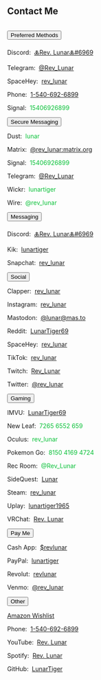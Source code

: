 <section><div class="encase">
	<h2 id="contact">Contact Me</h2>
	<hr style="height:1px; visibility:hidden;" />
	<button class="collapsible" id="openme" data-parent="openme" data-child="preferred">Preferred Methods</button>
		<div id="preferred" class="innertext" data-parent="openme">
			<p>Discord:&nbsp; <a href="https://discordapp.com/users/206291426932293634" target="_blank" id="Pdiscord" data-parent="openme">🜏Rev. Lunar🜏#6969</a></p>
			<p>Telegram:&nbsp; <a href="https://t.me/Rev_Lunar" target="_blank" id="Ptelegram" data-parent="openme">@Rev_Lunar</a></p>
			<p>SpaceHey:&nbsp; <a href="https://spacehey.com/rev_lunar" id="Pspacehey" data-parent="openme">rev_lunar</a></p>
			<p>Phone:&nbsp; <a href="tel:+15406926899" id="Pphone" data-parent="openme">1-540-692-6899</a></p>
			<p>Signal:&nbsp; <span style="color:#0ac139;" id="Psignal" data-parent="openme">15406926899</span></p>
		</div>
	<button class="collapsible" id="secure" data-parent="secure" data-child="secure-child">Secure Messaging</button>
		<div id="secure-child" class="innertext" data-parent="secure">
			<p>Dust:&nbsp; <span style="color:#0ac139;" id="dust" data-parent="secure">lunar</span></p>
			<p>Matrix:&nbsp; <a href="https://matrix.to/#/@rev_lunar:matrix.org" target="_blank" id="riot" data-parent="secure">@rev_lunar:matrix.org</a></p>
			<p>Signal:&nbsp; <span style="color:#0ac139;" id="signal" data-parent="secure">15406926899</span></p>
			<p>Telegram:&nbsp; <a href="https://t.me/Rev_Lunar" target="_blank" id="telegram" data-parent="secure">@Rev_Lunar</a></p>
			<p>Wickr:&nbsp; <span style="color:#0ac139;" id="wickr" data-parent="secure">lunartiger</span></p>
			<p>Wire:&nbsp; <span style="color:#0ac139;" id="wire" data-parent="secure">@rev_lunar</span></p>
		</div>
	<button class="collapsible" id="messaging" data-parent="messaging" data-child="messaging-child">Messaging</button>
		<div id="messaging-child" class="innertext" data-parent="messaging">
			<p>Discord:&nbsp; <a href="https://discordapp.com/users/206291426932293634" target="_blank" id="discord" data-parent="messaging">🜏Rev. Lunar🜏#6969</a></p>
			<p>Kik:&nbsp; <a href="https://kik.me/lunartiger" target="_blank" id="kik" data-parent="messaging">lunartiger</a></p>
			<p>Snapchat:&nbsp; <a href="https://www.snapchat.com/add/rev_lunar" target="_blank" id="snapchat" data-parent="messaging">rev_lunar</a></p>
			<!--
				<p>Marco Polo:&nbsp; <a href="http://reachmeonmp.com/s/ryan-f-oi3kW" target="_blank" id="marcopolo" data-parent="messaging">Ryan F</a></p>
			-->
		</div>
	<button class="collapsible" id="social" data-parent="social" data-child="social-child">Social</button>
		<div id="social-child" class="innertext" data-parent="social">
			<p>Clapper:&nbsp; <a href="https://newsclapper.com/rev_lunar" id="clapper" data-parent="social">rev_lunar</a></p>
			<p>Instagram:&nbsp; <a href="https://www.instagram.com/rev_lunar/" target="_blank" id="instagram" data-parent="social">rev_lunar</a></p>
			<p>Mastodon:&nbsp; <a rel="me" href="https://mas.to/@lunar" target="_blank" id="mastodon" data-parent="social">@lunar@mas.to</a></p>
			<p>Reddit:&nbsp; <a href="https://www.reddit.com/user/LunarTiger69" target="_blank" id="reddit" data-parent="social">LunarTiger69</a></p>
			<p>SpaceHey:&nbsp; <a href="https://spacehey.com/rev_lunar" id="spacehey" data-parent="social">rev_lunar</a></p>
			<p>TikTok:&nbsp; <a href="https://tiktok.com/@rev_lunar" id="tiktok" data-parent="social">rev_lunar</a></p>
			<p>Twitch:&nbsp; <a href="https://www.twitch.tv/rev_lunar" target="_blank" id="twitch" data-parent="social">Rev_Lunar</a></p>
			<p>Twitter:&nbsp; <a href="https://twitter.com/rev_lunar" target="_blank" id="twitter" data-parent="social">@rev_lunar</a></p>
		</div>
	<button class="collapsible" id="gaming" data-parent="gaming" data-child="gaming-child">Gaming</button>
		<div id="gaming-child" class="innertext" data-parent="gaming">
			<p>IMVU:&nbsp; <a href="https://www.imvu.com/next/av/LunarTiger69/" target="_blank" id="imvu" data-parent="gaming">LunarTiger69</a></p>
			<p>New Leaf:&nbsp; <span style="color:#0ac139;" id="newleaf" data-parent="gaming">7265 6552 659</span></p>
			<p>Oculus:&nbsp; <span style="color:#0ac139;" id="oculus" data-parent="gaming">rev_lunar</span></p>
			<p>Pokemon Go:&nbsp; <span style="color:#0ac139;" id="pokemon" data-parent="gaming">8150 4169 4724</span></p>
			<p>Rec Room:&nbsp; <span style="color:#0ac139;" id="recroom" data-parent="gaming">@Rev_Lunar</span></p>
			<p>SideQuest:&nbsp; <a href="https://sdq.st/lunar" target="_blank" id="sidequest" data-parent="gaming">Lunar</a></p>
			<p>Steam:&nbsp; <a href="http://steamcommunity.com/id/rev_lunar" target="_blank" id="steam" data-parent="gaming">rev_lunar</a></p>
			<p>Uplay:&nbsp; <a href="https://club.ubisoft.com/en-US/profile/lunartiger1965" target="_blank" id="uplay" data-parent="gaming">lunartiger1965</a></p>
			<p>VRChat:&nbsp; <a href="https://vrchat.com/home/user/usr_b215585f-cb89-4f2d-872c-24bf71576213" target="_blank" id="vrchat" data-parent="gaming">Rev. Lunar</a></p>
			<!--
				<p><del>AltspaceVR:&nbsp; <span style="color:#0ac139;" id="altvr" data-parent="gaming">Lunar</span></del><br /><ins>Was banned for talking about how they protect pedophiles</ins></p>
				<p>Battle.net:&nbsp; <span style="color:#0ac139;" id="battlenet" data-parent="gaming">LunarTiger69#1995</span></p>
				<p>Origin:&nbsp; <a href="https://www.origin.com/usa/en-us/profile/user/Us_m7_zkAXm4u_A4yP5DQA--/achievements" target="_blank" id="origin" data-parent="gaming">LunarTiger69</a></p>
				<p>PSN:&nbsp; <span style="color:#0ac139;" id="psn" data-parent="gaming">lunartiger69</span></p>
				<p>Sansar:&nbsp; <a href="https://profiles.sansar.com/profiles/Lunar-6624" target="_blank" id="sansar" data-parent="gaming">@Lunar-6624</a></p>
				<p>Second Life:&nbsp; <a href="https://my.secondlife.com/lunar.leifstrom" target="_blank" id="secondlife" data-parent="gaming">Lunar Leifstrom</a></p>
				<p>Xbox:&nbsp; <a href="https://account.xbox.com/profile?gamertag=lunartiger69" target="_blank" id="xbox" data-parent="gaming">lunartiger69</a></p>
			-->
		</div>
	<button class="collapsible" id="payme" data-parent="payme" data-child="payme-child">Pay Me</button>
		<div id="payme-child" class="innertext" data-parent="payme">
			<p>Cash App:&nbsp; <a href="https://cash.app/$revlunar" target="_blank" id="cashapp" data-parent="payme">$revlunar</a></p>
			<p>PayPal:&nbsp; <a href="https://www.paypal.me/lunartiger" target="_blank" id="paypal" data-parent="payme">lunartiger</a></p>
			<p>Revolut:&nbsp; <a href="https://pay.revolut.com/profile/revlunar" target="_blank" id="revolut" data-parent="payme">revlunar</a></p>
			<p>Venmo:&nbsp; <a href="https://account.venmo.com/u/rev_lunar" target="_blank" id="venmo" data-parent="payme">@rev_lunar</a></p>
			<!--
				<p>Patreon:&nbsp; <a href="https://www.patreon.com/lunartiger" target="_blank" id="patreon" data-parent="payme">Rev. Lunar</a></p>
				<p>Monero Wallet:&nbsp; <span style="color:#0ac139; word-wrap:break-word;" id="monero" data-parent="payme"></span></p>
			-->
		</div>
	<button class="collapsible" id="other" data-parent="other" data-child="other-child">Other</button>
		<div id="other-child" class="innertext" data-parent="other">
			<p><a href="https://www.amazon.com/hz/wishlist/ls/3BFK7H90M9CFT" id="wishlist" data-parent="other">Amazon Wishlist</a></p>
			<p>Phone:&nbsp; <a href="tel:+15406926899" id="phone" data-parent="other">1-540-692-6899</a></p>
			<p>YouTube:&nbsp; <a href="https://www.youtube.com/user/69lunartiger" target="_blank" id="youtube" data-parent="other">Rev. Lunar</a></p>
			<p>Spotify:&nbsp; <a href="spotify:user:tet6uf8yxoga59316ykeisk45" id="spotify" data-parent="other">Rev. Lunar</a></p>
			<p>GitHub:&nbsp; <a href="https://github.com/LunarTiger" target="_blank" id="github" data-parent="other">LunarTiger</a></p>
			<!--
				<p>E-mail:&nbsp; <a href="mailto:lunar@benvr.co.uk" target="_top" id="email" data-parent="other">lunar@benvr.co.uk</a></p>
			-->
		</div>
	<script src="/assets/js/collapsible.js"></script>
</div></section>
